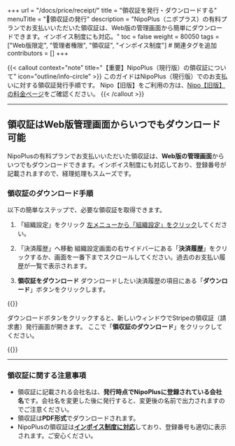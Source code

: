 +++
url = "/docs/price/receipt/"
title = "領収証を発行・ダウンロードする"
menuTitle = "🧾領収証の発行"
description = "NipoPlus（ニポプラス）の有料プランでお支払いいただいた領収証は、Web版の管理画面から簡単にダウンロードできます。インボイス制度にも対応。"
toc = false
weight = 80050
tags = ["Web版限定", "管理者権限", "領収証", "インボイス制度"] # 関連タグを追加
contributors = []
+++

{{< callout context="note" title="【重要】NipoPlus（現行版）の領収証について" icon="outline/info-circle" >}}
このガイドはNipoPlus（現行版）でのお支払いに対する領収証発行手順です。
Nipo【旧版】をご利用の方は、[Nipo【旧版】の料金ページ](/legacy/system/price/)をご確認ください。
{{< /callout >}}

---

## 領収証はWeb版管理画面からいつでもダウンロード可能

NipoPlusの有料プランでお支払いいただいた領収証は、**Web版の管理画面**からいつでもダウンロードできます。インボイス制度にも対応しており、登録番号が記載されますので、経理処理もスムーズです。

### 領収証のダウンロード手順

以下の簡単なステップで、必要な領収証を取得できます。

1.  「組織設定」をクリック
    [左メニューから「組織設定」をクリック](/docs/setup/staff-global/rank/#rootSettingBtn)してください。

2.  「決済履歴」へ移動
    組織設定画面の右サイドバーにある「**決済履歴**」をクリックするか、画面を一番下までスクロールしてください。過去のお支払い履歴が一覧で表示されます。

3.  **領収証をダウンロード**
    ダウンロードしたい決済履歴の項目にある「**ダウンロード**」ボタンをクリックします。

{{<icatch filename="img/receipt" msg="必要な領収証をクリックしてダウンロードしてください" alice="pc">}}

ダウンロードボタンをクリックすると、新しいウィンドウでStripeの領収証（請求書）発行画面が開きます。
ここで「**領収証のダウンロード**」をクリックしてください。

{{<iTablet filename="img/stripe-receipt" msg="Stripeの領収証発行画面。「領収証のダウンロード」をクリックして領収証を取得できます" alice="ok">}}

---

### 領収証に関する注意事項

- 領収証に記載される会社名は、**発行時点でNipoPlusに登録されている会社名**です。会社名を変更した後に発行すると、変更後の名前で出力されますのでご注意ください。
- 領収証は**PDF形式**でダウンロードされます。
- NipoPlusの領収証は[**インボイス制度に対応**](/docs/system/business-deal/#invoiceNo)しており、登録番号も適切に表示されます。ご安心ください。
